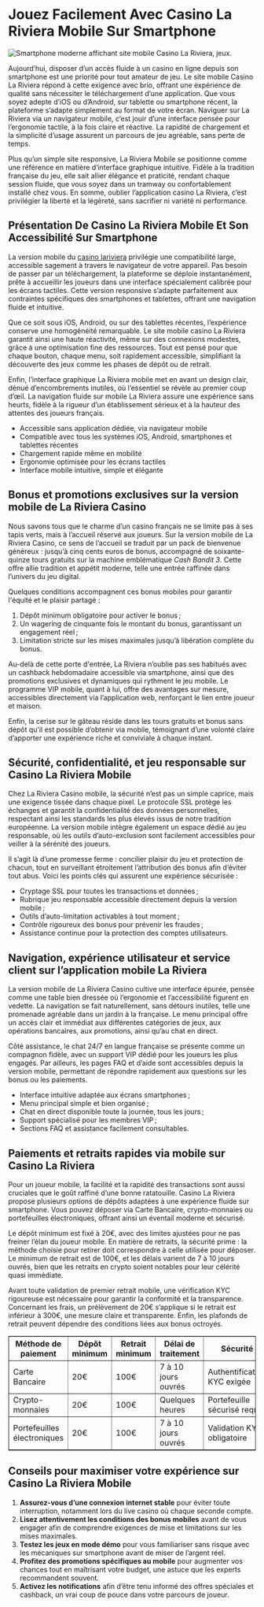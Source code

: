 <h1>Jouez Facilement Avec Casino La Riviera Mobile Sur Smartphone</h1>
<img src="https://i.ibb.co/KpXwKKRf/las-vegas-g2e3f155d9-1280.jpg" alt="Smartphone moderne affichant site mobile Casino La Riviera, jeux." style="max-width: 100%; height: auto; display: block; margin: 0 auto;">
<p>
Aujourd’hui, disposer d’un accès fluide à un casino en ligne depuis son smartphone est une priorité pour tout amateur de jeu. Le site mobile Casino La Riviera répond à cette exigence avec brio, offrant une expérience de qualité sans nécessiter le téléchargement d’une application. Que vous soyez adepte d’iOS ou d’Android, sur tablette ou smartphone récent, la plateforme s’adapte simplement au format de votre écran. Naviguer sur La Riviera via un navigateur mobile, c’est jouir d’une interface pensée pour l’ergonomie tactile, à la fois claire et réactive. La rapidité de chargement et la simplicité d’usage assurent un parcours de jeu agréable, sans perte de temps.  
</p>
<p>
Plus qu’un simple site responsive, La Riviera Mobile se positionne comme une référence en matière d’interface graphique intuitive. Fidèle à la tradition française du jeu, elle sait allier élégance et praticité, rendant chaque session fluide, que vous soyez dans un tramway ou confortablement installé chez vous. En somme, oublier l’application casino La Riviera, c’est privilégier la liberté et la légèreté, sans sacrifier ni variété ni performance.
</p>

<h2>Présentation De Casino La Riviera Mobile Et Son Accessibilité Sur Smartphone</h2>
<p>
La version mobile du <a href="https://casinolariviera3.com/" target="_blank">casino lariviera</a> privilégie une compatibilité large, accessible sagement à travers le navigateur de votre appareil. Pas besoin de passer par un téléchargement, la plateforme se déploie instantanément, prête à accueillir les joueurs dans une interface spécialement calibrée pour les écrans tactiles. Cette version responsive s’adapte parfaitement aux contraintes spécifiques des smartphones et tablettes, offrant une navigation fluide et intuitive.  
</p>
<p>
Que ce soit sous iOS, Android, ou sur des tablettes récentes, l’expérience conserve une homogénéité remarquable. Le site mobile casino La Riviera garantit ainsi une haute réactivité, même sur des connexions modestes, grâce à une optimisation fine des ressources. Tout est pensé pour que chaque bouton, chaque menu, soit rapidement accessible, simplifiant la découverte des jeux comme les phases de dépôt ou de retrait.  
</p>
<p>
Enfin, l’interface graphique La Riviera mobile met en avant un design clair, dénué d’encombrements inutiles, où l’essentiel se révèle au premier coup d’œil. La navigation fluide sur mobile La Riviera assure une expérience sans heurts, fidèle à la rigueur d’un établissement sérieux et à la hauteur des attentes des joueurs français.
</p>
<ul>
<li>Accessible sans application dédiée, via navigateur mobile</li>
<li>Compatible avec tous les systèmes iOS, Android, smartphones et tablettes récentes</li>
<li>Chargement rapide même en mobilité</li>
<li>Ergonomie optimisée pour les écrans tactiles</li>
<li>Interface mobile intuitive, simple et élégante</li>
</ul>

 

<h2>Bonus et promotions exclusives sur la version mobile de La Riviera Casino</h2>
<p>Nous savons tous que le charme d’un casino français ne se limite pas à ses tapis verts, mais à l’accueil réservé aux joueurs. Sur la version mobile de La Riviera Casino, ce sens de l’accueil se traduit par un pack de bienvenue généreux : jusqu’à cinq cents euros de bonus, accompagné de soixante-quinze tours gratuits sur la machine emblématique <em>Cash Bandit 3</em>. Cette offre allie tradition et appétit moderne, telle une entrée raffinée dans l’univers du jeu digital.</p>
<p>Quelques conditions accompagnent ces bonus mobiles pour garantir l'équité et le plaisir partagé :</p>
<ol>
  <li>Dépôt minimum obligatoire pour activer le bonus ;</li>
  <li>Un wagering de cinquante fois le montant du bonus, garantissant un engagement réel ;</li>
  <li>Limitation stricte sur les mises maximales jusqu’à libération complète du bonus.</li>
</ol>
<p>Au-delà de cette porte d'entrée, La Riviera n’oublie pas ses habitués avec un cashback hebdomadaire accessible via smartphone, ainsi que des promotions exclusives et dynamiques qui rythment le jeu mobile. Le programme VIP mobile, quant à lui, offre des avantages sur mesure, accessibles directement via l’application web, renforçant le lien entre joueur et maison.</p>
<p>Enfin, la cerise sur le gâteau réside dans les tours gratuits et bonus sans dépôt qu’il est possible d’obtenir via mobile, témoignant d’une volonté claire d’apporter une expérience riche et conviviale à chaque instant.</p>

<h2>Sécurité, confidentialité, et jeu responsable sur Casino La Riviera Mobile</h2>
<p>Chez La Riviera Casino mobile, la sécurité n’est pas un simple caprice, mais une exigence tissée dans chaque pixel. Le protocole SSL protège les échanges et garantit la confidentialité des données personnelles, respectant ainsi les standards les plus élevés issus de notre tradition européenne. La version mobile intègre également un espace dédié au jeu responsable, où les outils d’auto-exclusion sont facilement accessibles pour veiller à la sérénité des joueurs.</p>
<p>Il s’agit là d’une promesse ferme : concilier plaisir du jeu et protection de chacun, tout en surveillant étroitement l’attribution des bonus afin d’éviter tout abus. Voici les points clés qui assurent une expérience sécurisée :</p>
<ul>
  <li>Cryptage SSL pour toutes les transactions et données ;</li>
  <li>Rubrique jeu responsable accessible directement depuis la version mobile ;</li>
  <li>Outils d’auto-limitation activables à tout moment ;</li>
  <li>Contrôle rigoureux des bonus pour prévenir les fraudes ;</li>
  <li>Assistance continue pour la protection des comptes utilisateurs.</li>
</ul>

<h2>Navigation, expérience utilisateur et service client sur l’application mobile La Riviera</h2>
<p>La version mobile de La Riviera Casino cultive une interface épurée, pensée comme une table bien dressée où l’ergonomie et l’accessibilité figurent en vedette. La navigation se fait naturellement, sans détours inutiles, telle une promenade agréable dans un jardin à la française. Le menu principal offre un accès clair et immédiat aux différentes catégories de jeux, aux opérations bancaires, aux promotions, ainsi qu’au chat en direct.</p>
<p>Côté assistance, le chat 24/7 en langue française se présente comme un compagnon fidèle, avec un support VIP dédié pour les joueurs les plus engagés. Par ailleurs, les pages FAQ et d’aide sont accessibles depuis la version mobile, permettant de répondre rapidement aux questions sur les bonus ou les paiements.</p>
<ul>
  <li>Interface intuitive adaptée aux écrans smartphones ;</li>
  <li>Menu principal simple et bien organisé ;</li>
  <li>Chat en direct disponible toute la journée, tous les jours ;</li>
  <li>Support spécialisé pour les membres VIP ;</li>
  <li>Sections FAQ et assistance facilement consultables.</li>
</ul>

<h2>Paiements et retraits rapides via mobile sur Casino La Riviera</h2>  
<p>Pour un joueur mobile, la facilité et la rapidité des transactions sont aussi cruciales que le goût raffiné d’une bonne ratatouille. Casino La Riviera propose plusieurs options de dépôts adaptées à une expérience fluide sur smartphone. Vous pouvez déposer via Carte Bancaire, crypto-monnaies ou portefeuilles électroniques, offrant ainsi un éventail moderne et sécurisé.</p>  
<p>Le dépôt minimum est fixé à 20€, avec des limites ajustées pour ne pas freiner l’élan du joueur mobile. En matière de retraits, la sécurité prime : la méthode choisie pour retirer doit correspondre à celle utilisée pour déposer. Le minimum de retrait est de 100€, et les délais varient de 7 à 10 jours ouvrés, bien que les retraits en crypto soient notables pour leur célérité quasi immédiate.</p>  
<p>Avant toute validation de premier retrait mobile, une vérification KYC rigoureuse est nécessaire pour garantir la conformité et la transparence. Concernant les frais, un prélèvement de 20€ s’applique si le retrait est inférieur à 300€, une mesure claire et transparente. Enfin, les plafonds de retrait peuvent dépendre des conditions liées aux bonus octroyés.</p>  

<table border="1" cellpadding="5" cellspacing="0" style="border-collapse: collapse; width: 100%;">  
  <thead>  
    <tr>  
      <th>Méthode de paiement</th>  
      <th>Dépôt minimum</th>  
      <th>Retrait minimum</th>  
      <th>Délai de traitement</th>  
      <th>Sécurité</th>  
    </tr>  
  </thead>  
  <tbody>  
    <tr>  
      <td>Carte Bancaire</td>  
      <td>20€</td>  
      <td>100€</td>  
      <td>7 à 10 jours ouvrés</td>  
      <td>Authentification KYC exigée</td>  
    </tr>  
    <tr>  
      <td>Crypto-monnaies</td>  
      <td>20€</td>  
      <td>100€</td>  
      <td>Quelques heures</td>  
      <td>Portefeuille sécurisé requis</td>  
    </tr>  
    <tr>  
      <td>Portefeuilles électroniques</td>  
      <td>20€</td>  
      <td>100€</td>  
      <td>7 à 10 jours ouvrés</td>  
      <td>Validation KYC obligatoire</td>  
    </tr>  
  </tbody>  
</table>  

<h2>Conseils pour maximiser votre expérience sur Casino La Riviera Mobile</h2>  
<ol>  
  <li><strong>Assurez-vous d’une connexion internet stable</strong> pour éviter toute interruption, notamment lors du live casino où chaque seconde compte.</li>  
  <li><strong>Lisez attentivement les conditions des bonus mobiles</strong> avant de vous engager afin de comprendre exigences de mise et limitations sur les mises maximales.</li>  
  <li><strong>Testez les jeux en mode démo</strong> pour vous familiariser sans risque avec les mécaniques sur smartphone avant de miser de l’argent réel.</li>  
  <li><strong>Profitez des promotions spécifiques au mobile</strong> pour augmenter vos chances tout en maîtrisant votre budget, une astuce que les experts recommandent souvent.</li>  
  <li><strong>Activez les notifications</strong> afin d’être tenu informé des offres spéciales et cashback, un vrai coup de pouce dans votre parcours de joueur.</li>  
</ol>
